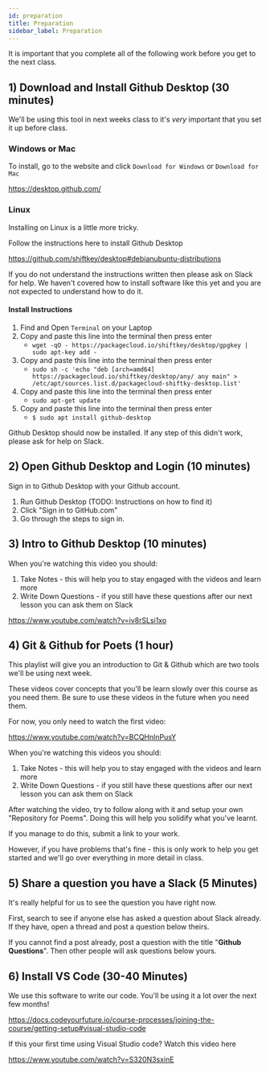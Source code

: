 ```yaml
---
id: preparation
title: Preparation
sidebar_label: Preparation
---
```


It is important that you complete all of the following work before you get to the next class.

## 1) Download and Install Github Desktop (30 minutes)

We'll be using this tool in next weeks class to it's _very_ important that you set it up before class.

### Windows or Mac

To install, go to the website and click `Download for Windows` or `Download for Mac`

https://desktop.github.com/

### Linux

Installing on Linux is a little more tricky.

Follow the instructions here to install Github Desktop

https://github.com/shiftkey/desktop#debianubuntu-distributions

If you do not understand the instructions written then please ask on Slack for help. We haven't covered how to install software like this yet and you are not expected to understand how to do it.

#### Install Instructions

1. Find and Open `Terminal` on your Laptop
2. Copy and paste this line into the terminal then press enter
   - `wget -qO - https://packagecloud.io/shiftkey/desktop/gpgkey | sudo apt-key add -`
3. Copy and paste this line into the terminal then press enter
   - `sudo sh -c 'echo "deb [arch=amd64] https://packagecloud.io/shiftkey/desktop/any/ any main" > /etc/apt/sources.list.d/packagecloud-shiftky-desktop.list'`
4. Copy and paste this line into the terminal then press enter
   - `sudo apt-get update`
5. Copy and paste this line into the terminal then press enter
   - `$ sudo apt install github-desktop`

Github Desktop should now be installed. If any step of this didn't work, please ask for help on Slack.

## 2) Open Github Desktop and Login (10 minutes)

Sign in to Github Desktop with your Github account.

1. Run Github Desktop (TODO: Instructions on how to find it)
2. Click "Sign in to GitHub.com"
3. Go through the steps to sign in.

## 3) Intro to Github Desktop (10 minutes)

When you're watching this video you should:

1. Take Notes - this will help you to stay engaged with the videos and learn more
2. Write Down Questions - if you still have these questions after our next lesson you can ask them on Slack

https://www.youtube.com/watch?v=iv8rSLsi1xo

## 4) Git & Github for Poets (1 hour)

This playlist will give you an introduction to Git & Github which are two tools we'll be using next week.

These videos cover concepts that you'll be learn slowly over this course as you need them. Be sure to use these videos in the future when you need them.

For now, you only need to watch the first video:

https://www.youtube.com/watch?v=BCQHnlnPusY

When you're watching this videos you should:

1. Take Notes - this will help you to stay engaged with the videos and learn more
2. Write Down Questions - if you still have these questions after our next lesson you can ask them on Slack

After watching the video, try to follow along with it and setup your own "Repository for Poems". Doing this will help you solidify what you've learnt.

If you manage to do this, submit a link to your work.

However, if you have problems that's fine - this is only work to help you get started and we'll go over everything in more detail in class.

## 5) Share a question you have a Slack (5 Minutes)

It's really helpful for us to see the question you have right now.

First, search to see if anyone else has asked a question about Slack already. If they have, open a thread and post a question below theirs.

If you cannot find a post already, post a question with the title "**Github Questions**". Then other people will ask questions below yours.

## 6) Install VS Code (30-40 Minutes)

We use this software to write our code. You'll be using it a lot over the next few months!

https://docs.codeyourfuture.io/course-processes/joining-the-course/getting-setup#visual-studio-code

If this your first time using Visual Studio code? Watch this video here

https://www.youtube.com/watch?v=S320N3sxinE
